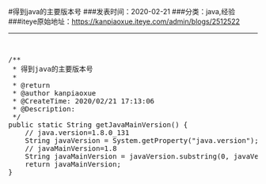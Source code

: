 #得到java的主要版本号
###发表时间：2020-02-21
###分类：java,经验
###iteye原始地址：<a href="https://kanpiaoxue.iteye.com/admin/blogs/2512522" target="_blank">https://kanpiaoxue.iteye.com/admin/blogs/2512522</a>

---

<div class="iteye-blog-content-contain" style="font-size: 14px;"> 
 <p>&nbsp;</p> 
 <pre name="code" class="java">/**
 * 得到java的主要版本号
 *
 * @return
 * @author kanpiaoxue
 * @CreateTime: 2020/02/21 17:13:06
 * @Description:
 */
public static String getJavaMainVersion() {
    // java.version=1.8.0_131
    String javaVersion = System.getProperty("java.version");
    // javaMainVersion=1.8
    String javaMainVersion = javaVersion.substring(0, javaVersion.lastIndexOf("."));
    return javaMainVersion;
}</pre> 
 <p>&nbsp;</p> 
</div>